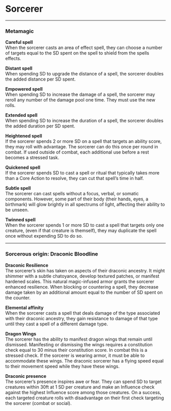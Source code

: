 # Sorcerer

---

### Metamagic

**Careful spell**  
When the sorcerer casts an area of effect spell, they can choose a number of targets equal to the SD spent on the spell to shield from the spells effects.

**Distant spell**  
When spending SD to upgrade the distance of a spell, the sorcerer doubles the added distance per SD spent.

**Empowered spell**  
When spending SD to increase the damage of a spell, the sorcerer may reroll any number of the damage pool one time. They must use the new rolls.

**Extended spell**  
When spending SD to increase the duration of a spell, the sorcerer doubles the added duration per SD spent.

**Heightened spell**  
If the sorcerer spends 2 or more SD on a spell that targets an ability score, they may roll with advantage. The sorcerer can do this once per round in combat. If used outside of combat, each additional use before a rest becomes a stressed task.

**Quickened spell**  
If the sorcerer spends SD to cast a spell or ritual that typically takes more than a Core Action to resolve, they can cut that spell’s time in half.

**Subtle spell**  
The sorcerer can cast spells without a focus, verbal, or somatic components. However, some part of their body (their hands, eyes, a birthmark) will glow brightly in all spectrums of light, affecting their ability to be unseen.

**Twinned spell**  
When the sorcerer spends 1 or more SD to cast a spell that targets only one creature, (even if that creature is themself), they may duplicate the spell once without expending SD to do so.

---

### Sorcerous origin: Draconic Bloodline

**Draconic Resilience**  
The sorcerer’s skin has taken on aspects of their draconic ancestry. It might shimmer with a subtle chatoyance, develop textured patches, or manifest hardened scales. This natural magic-infused armor grants the sorcerer enhanced resilience. When blocking or countering a spell, they decrease damage taken by an additional amount equal to the number of SD spent on the counter.

**Elemental affinity**  
When the sorcerer casts a spell that deals damage of the type associated with their draconic ancestry, they gain resistance to damage of that type until they cast a spell of a different damage type.

**Dragon Wings**  
The sorcerer has the ability to manifest dragon wings that remain until dismissed. Manifesting or dismissing the wings requires a constitution check equal to 30 minus their constitution score. In combat this is a stressed check. If the sorcerer is wearing armor, it must be able to accommodate these wings. The draconic sorcerer has a flying speed equal to their movement speed while they have these wings.

**Draconic presence**  
The sorcerer’s presence inspires awe or fear. They can spend SD to target creatures within 30ft at 1 SD per creature and make an Influence check against the highest Influence score among those creatures. On a success, each targeted creature rolls with disadvantage on their first check targeting the sorcerer (combat or social).
